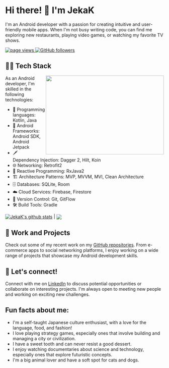 <!--
**JekaK/JekaK** is a ✨ _special_ ✨ repository because its `README.md` (this file) appears on your GitHub profile.

Here are some ideas to get you started:

- 🔭 I’m currently working on ...
- 🌱 I’m currently learning ...
- 👯 I’m looking to collaborate on ...
- 🤔 I’m looking for help with ...
- 💬 Ask me about ...
- 📫 How to reach me: ...
- 😄 Pronouns: ...
- ⚡ Fun fact: ...
-->

# Hi there! 👋 I'm JekaK

I'm an Android developer with a passion for creating intuitive and user-friendly mobile apps. When I'm not busy writing code, you can find me exploring new restaurants, playing video games, or watching my favorite TV shows.

<p align="left">
  <a href="https://github.com/JekaK">
    <img src="https://komarev.com/ghpvc/?username=JekaK" alt="page views" />
  </a>
  <a href="https://github.com/JekaK?tab=followers">
    <img alt="GitHub followers" src="https://img.shields.io/github/followers/JekaK?color=green&logo=github">
  </a>
</p>

## 👨‍💻 Tech Stack

<img align="right" height="250" width="375" alt="" src="https://raw.githubusercontent.com/iampavangandhi/iampavangandhi/master/gifs/coder.gif" />

As an Android developer, I'm skilled in the following technologies:

- 🤖 Programming languages: Kotlin, Java
- 📱 Android Frameworks: Android SDK, Android Jetpack
- 🗡️ Dependency Injection: Dagger 2, Hilt, Koin
- 🌐 Networking: Retrofit2
- 🔁 Reactive Programming: RxJava2
- 🏗️ Architecture Patterns: MVP, MVVM, MVI, Clean Architecture
- 🗄️ Databases: SQLite, Room
- ☁️ Cloud Services: Firebase, Firestore
- 🔀 Version Control: Git, GitFlow
- 🛠️ Build Tools: Gradle

<a href="https://github.com/JekaK"><img align="center" src="https://github-readme-stats.vercel.app/api?username=JekaK&show_icons=true&include_all_commits=true&theme=buefy&hide_border=true" alt="JekaK's github stats" /></a> | <a href="https://github.com/JekaK"><img align="center" src="https://github-readme-stats.vercel.app/api/top-langs/?username=JekaK&layout=compact&theme=buefy&hide_border=true" /></a>

## 🚀 Work and Projects

Check out some of my recent work on my [GitHub repositories](https://github.com/JekaK?tab=repositories). From e-commerce apps to social networking platforms, I enjoy working on a wide range of projects that showcase my Android development skills.

## 🤝 Let's connect!

Connect with me on [LinkedIn](https://www.linkedin.com/in/yevhenii-krykun-6a2740a8/) to discuss potential opportunities or collaborate on interesting projects. I'm always open to meeting new people and working on exciting new challenges.

## Fun facts about me:

- I'm a self-taught Japanese culture enthusiast, with a love for the language, food, and fashion!
- I love playing strategy games, especially ones that involve building and managing a city or civilization.
- I have a sweet tooth and can never resist a good dessert.
- I enjoy watching documentaries about science and technology, especially ones that explore futuristic concepts.
- I'm a big animal lover and have a soft spot for cats and dogs.
